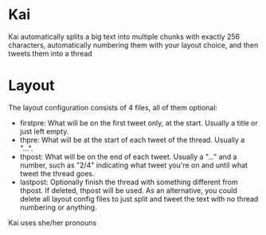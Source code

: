 # Kai
Kai automatically splits a big text into multiple chunks with exactly 256 characters, automatically numbering them with your layout choice, and then tweets them into a thread

# Layout
The layout configuration consists of 4 files, all of them optional:
- firstpre: What will be on the first tweet only, at the start. Usually a title or just left empty.
- thpre: What will be at the start of each tweet of the thread. Usually a "...".
- thpost: What will be on the end of each tweet. Usually a "..." and a number, such as "2/4" indicating what tweet you're on and until what tweet the thread goes.
- lastpost: Optionally finish the thread with something different from thpost. If deleted, thpost will be used.
As an alternative, you could delete all layout config files to just split and tweet the text with no thread numbering or anything.

Kai uses she/her pronouns
